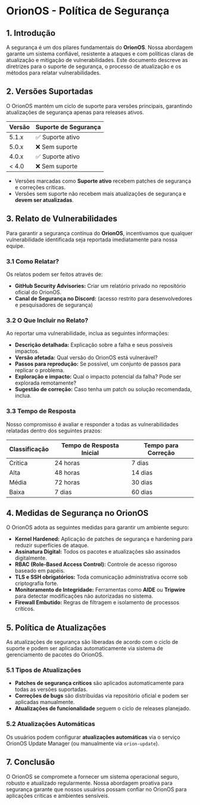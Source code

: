 # OrionOS - Política de Segurança

## 1. Introdução
A segurança é um dos pilares fundamentais do **OrionOS**. Nossa abordagem garante um sistema confiável, resistente a ataques e com políticas claras de atualização e mitigação de vulnerabilidades. Este documento descreve as diretrizes para o suporte de segurança, o processo de atualização e os métodos para relatar vulnerabilidades.

## 2. Versões Suportadas
O OrionOS mantém um ciclo de suporte para versões principais, garantindo atualizações de segurança apenas para releases ativos.

| Versão   | Suporte de Segurança |
|----------|----------------------|
| 5.1.x    | ✅ Suporte ativo      |
| 5.0.x    | ❌ Sem suporte       |
| 4.0.x    | ✅ Suporte ativo      |
| < 4.0    | ❌ Sem suporte       |

- Versões marcadas como **Suporte ativo** recebem patches de segurança e correções críticas.
- Versões sem suporte não recebem mais atualizações de segurança e **devem ser atualizadas**.

## 3. Relato de Vulnerabilidades
Para garantir a segurança contínua do **OrionOS**, incentivamos que qualquer vulnerabilidade identificada seja reportada imediatamente para nossa equipe.

### 3.1 Como Relatar?
Os relatos podem ser feitos através de:
- **GitHub Security Advisories:** Criar um relatório privado no repositório oficial do OrionOS.
- **Canal de Segurança no Discord:** (acesso restrito para desenvolvedores e pesquisadores de segurança)

### 3.2 O Que Incluir no Relato?
Ao reportar uma vulnerabilidade, inclua as seguintes informações:
- **Descrição detalhada:** Explicação sobre a falha e seus possíveis impactos.
- **Versão afetada:** Qual versão do OrionOS está vulnerável?
- **Passos para reprodução:** Se possível, um conjunto de passos para replicar o problema.
- **Exploração e impacto:** Qual o impacto potencial da falha? Pode ser explorada remotamente?
- **Sugestão de correção:** Caso tenha um patch ou solução recomendada, inclua.

### 3.3 Tempo de Resposta
Nosso compromisso é avaliar e responder a todas as vulnerabilidades relatadas dentro dos seguintes prazos:

| Classificação | Tempo de Resposta Inicial | Tempo para Correção |
|--------------|--------------------------|---------------------|
| Crítica     | 24 horas                  | 7 dias             |
| Alta        | 48 horas                  | 14 dias            |
| Média       | 72 horas                  | 30 dias            |
| Baixa       | 7 dias                     | 60 dias            |

## 4. Medidas de Segurança no OrionOS
O OrionOS adota as seguintes medidas para garantir um ambiente seguro:

- **Kernel Hardened:** Aplicação de patches de segurança e hardening para reduzir superfícies de ataque.
- **Assinatura Digital:** Todos os pacotes e atualizações são assinados digitalmente.
- **RBAC (Role-Based Access Control):** Controle de acesso rigoroso baseado em papéis.
- **TLS e SSH obrigatórios:** Toda comunicação administrativa ocorre sob criptografia forte.
- **Monitoramento de Integridade:** Ferramentas como **AIDE** ou **Tripwire** para detectar modificações não autorizadas no sistema.
- **Firewall Embutido:** Regras de filtragem e isolamento de processos críticos.

## 5. Política de Atualizações
As atualizações de segurança são liberadas de acordo com o ciclo de suporte e podem ser aplicadas automaticamente via sistema de gerenciamento de pacotes do OrionOS.

### 5.1 Tipos de Atualizações
- **Patches de segurança críticos** são aplicados automaticamente para todas as versões suportadas.
- **Correções de bugs** são distribuídas via repositório oficial e podem ser aplicadas manualmente.
- **Atualizações de funcionalidade** seguem o ciclo de releases planejado.

### 5.2 Atualizações Automáticas
Os usuários podem configurar **atualizações automáticas** via o serviço OrionOS Update Manager (ou manualmente via `orion-update`).

## 7. Conclusão
O OrionOS se compromete a fornecer um sistema operacional seguro, robusto e atualizado regularmente. Nossa abordagem proativa para segurança garante que nossos usuários possam confiar no OrionOS para aplicações críticas e ambientes sensíveis.

